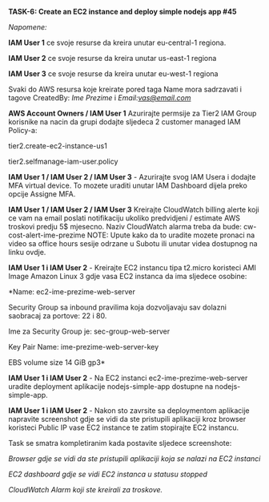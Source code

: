**TASK-6: Create an EC2 instance and deploy simple nodejs app #45**

*Napomene:*

**IAM User 1** ce svoje resurse da kreira unutar eu-central-1 regiona.

**IAM User 2** ce svoje resurse da kreira unutar us-east-1 regiona

**IAM User 3** ce svoje resurse da kreira unutar eu-west-1 regiona

Svaki do AWS resursa koje kreirate pored taga Name mora sadrzavati i tagove CreatedBy: *Ime Prezime* i *Email:vas@email.com*

 **AWS Account Owners / IAM User 1** Azurirajte permsije za Tier2 IAM Group korisnike na nacin da grupi dodajte sljedeca 2 customer managed IAM Policy-a:

tier2.create-ec2-instance-us1

tier2.selfmanage-iam-user.policy

 **IAM User 1 / IAM User 2 / IAM User 3** - Azurirajte svog IAM Usera i dodajte MFA virtual device. To mozete uraditi unutar IAM Dashboard dijela preko opcije Assigne MFA.

 **IAM User 1 / IAM User 2 / IAM User 3** Kreirajte CloudWatch billing alerte koji ce vam na email poslati notifikaciju ukoliko predvidjeni / estimate AWS troskovi predju 5$ mjesecno. Naziv CloudWatch alarma treba da bude: cw-cost-alert-ime-prezime NOTE: Upute kako da to uradite mozete pronaci na video sa office hours sesije odrzane u Subotu ili unutar videa dostupnog na linku ovdje.

 **IAM User 1 i IAM User 2** - Kreirajte EC2 instancu tipa t2.micro koristeci AMI Image Amazon Linux 3 gdje vasa EC2 instanca da ima sljedece osobine:

*Name: ec2-ime-prezime-web-server

Security Group sa inbound pravilima koja dozvoljavaju sav dolazni saobracaj za portove: 22 i 80. 

Ime za Security Group je: sec-group-web-server

Key Pair Name: ime-prezime-web-server-key

EBS volume size 14 GiB gp3*

 **IAM User 1 i IAM User 2** - Na EC2 instanci ec2-ime-prezime-web-server uradite deployment aplikacije nodejs-simple-app dostupne na nodejs-simple-app.

 **IAM User 1 i IAM User 2** - Nakon sto zavrsite sa deploymentom aplikacije napravite screenshot gdje se vidi da ste pristupili aplikaciji kroz browser koristeci Public IP vase EC2 instance te zatim stopirajte EC2 instancu.

Task se smatra kompletiranim kada postavite sljedece screenshote:

 *Browser gdje se vidi da ste pristupili aplikaciji koja se nalazi na EC2 instanci*
 
 *EC2 dashboard gdje se vidi EC2 instanca u statusu stopped*
 
 *CloudWatch Alarm koji ste kreirali za troskove.*
